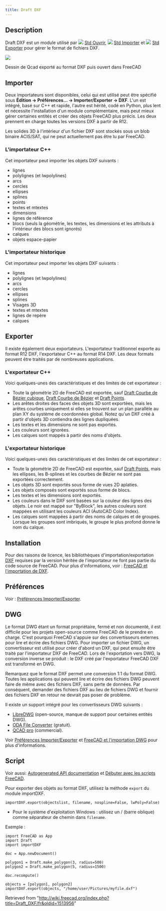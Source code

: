 ```yaml
---
title: Draft DXF
---
```

## Description

Draft DXF est un module utilisé par ![](/images/Std_Open.svg) [Std Ouvrir](/Std_Open/fr "Std Open/fr"), ![](/images/Std_Import.svg) [Std Importer](/Std_Import/fr "Std Import/fr") et ![](/images/Std_Export.svg) [Std Exporter](/Std_Export/fr "Std Export/fr") pour gérer le format de fichiers DXF.

![](/images/Screenshot_qcad.jpg)

Dessin de Qcad exporté au format DXF puis ouvert dans FreeCAD

## Importer

Deux importateurs sont disponibles, celui qui est utilisé peut être spécifié sous **Édition → Préférences... → Importer/Exporter → DXF**. L'un est intégré, basé sur C++ et rapide, l'autre est hérité, codé en Python, plus lent et nécessite l'installation d'un module complémentaire, mais peut mieux gérer certaines entités et créer des objets FreeCAD plus précis. Les deux prennent en charge toutes les versions DXF à partir de R12.

Les solides 3D à l'intérieur d'un fichier DXF sont stockés sous un blob binaire ACIS/SAT, qui ne peut actuellement pas être lu par FreeCAD.

### L'importateur C++

Cet importateur peut importer les objets DXF suivants :

* lignes
* polylignes (et lwpolylines)
* arcs
* cercles
* ellipses
* splines
* points
* textes et mtextes
* dimensions
* lignes de référence
* blocs (seuls la géométrie, les textes, les dimensions et les attributs à l'intérieur des blocs sont ignorés)
* calques
* objets espace-papier

### L'importateur historique

Cet importateur peut importer les objets DXF suivants :

* lignes
* polylignes (et lwpolylines)
* arcs
* cercles
* ellipses
* splines
* Visages 3D
* textes et mtextes
* lignes de repère
* calques

## Exporter

Il existe également deux exportateurs. L'exportateur traditionnel exporte au format R12 DXF, l'exportateur C++ au format R14 DXF. Les deux formats peuvent être traités par de nombreuses applications.

### L'exportateur C++

Voici quelques-unes des caractéristiques et des limites de cet exportateur :

* Toute la géométrie 2D de FreeCAD est exportée, sauf [Draft Courbe de Bézier cubique](/Draft_CubicBezCurve/fr "Draft CubicBezCurve/fr"), [Draft Courbe de Bézier](/Draft_BezCurve/fr "Draft BezCurve/fr") et [Draft Points](/Draft_Point/fr "Draft Point/fr").
* Les arêtes droites des faces des objets 3D sont exportées, mais les arêtes courbes uniquement si elles se trouvent sur un plan parallèle au plan XY du système de coordonnées global. Notez qu'un DXF créé à partir d'objets 3D contiendra des lignes dupliquées.
* Les textes et les dimensions ne sont pas exportés.
* Les couleurs sont ignorées.
* Les calques sont mappés à partir des noms d'objets.

### L'exportateur historique

Voici quelques-unes des caractéristiques et des limites de cet exportateur :

* Toute la géométrie 2D de FreeCAD est exportée, sauf [Draft Points](/Draft_Point/fr "Draft Point/fr"), mais les ellipses, les B-splines et les courbes de Bézier ne sont pas exportées correctement.
* Les objets 3D sont exportés sous forme de vues 2D aplaties.
* Les objets composés sont exportés sous forme de blocs.
* Les textes et les dimensions sont exportés.
* Les couleurs dans le DXF sont basées sur la couleur des lignes des objets. Le noir est mappé sur "ByBlock", les autres couleurs sont mappées en utilisant les couleurs ACI (AutoCAD Color Index).
* Les calques sont mappées à partir des noms de calques et de groupes. Lorsque les groupes sont imbriqués, le groupe le plus profond donne le nom du calque.

## Installation

Pour des raisons de licence, les bibliothèques d'importation/exportation [DXF](/DXF/fr "DXF/fr") requises par la version héritée de l'importateur ne font pas partie du code source de FreeCAD.
Pour plus d'informations, voir : [FreeCAD et l'importation de DXF](/FreeCAD_and_DXF_Import/fr "FreeCAD and DXF Import/fr").

## Préférences

Voir : [Préférences Importer/Exporter](/Import_Export_Preferences/fr "Import Export Preferences/fr").

## DWG

Le format DWG étant un format propriétaire, fermé et non documenté, il est difficile pour les projets open-source comme FreeCAD de le prendre en charge. C'est pourquoi FreeCAD s'appuie sur des convertisseurs externes pour lire et écrire des fichiers DWG. Pour importer un fichier DWG, un convertisseur est utilisé pour créer d'abord un DXF, qui peut ensuite être traité par l'importateur DXF de FreeCAD. Lors de l'exportation vers DWG, la conversion inverse se produit : le DXF créé par l'exportateur FreeCAD DXF est transformé en DWG.

Remarquez que le format DXF permet une conversion 1:1 du format DWG. Toutes les applications qui peuvent lire et écrire des fichiers DWG peuvent faire de même avec des fichiers DXF, sans perte de données. Par conséquent, demander des fichiers DXF au lieu de fichiers DWG et fournir des fichiers DXF en retour ne devrait pas poser de problème.

Il existe un support intégré pour les convertisseurs DWG suivants :

* [LibreDWG](https://www.gnu.org/software/libredwg) (open-source, manque de support pour certaines entités DWG).
* [ODA File Converter](https://www.opendesign.com/guestfiles/oda_file_converter) (gratuit).
* [QCAD pro](https://qcad.org/en/qcad-command-line-tools#dwg2dwg) (commercial).

Voir [Préférences Importer/Exporter](/Import_Export_Preferences/fr#DWG "Import Export Preferences/fr") et [FreeCAD et l'importation DWG](/FreeCAD_and_DWG_Import/fr "FreeCAD and DWG Import/fr") pour plus d'informations.

## Script

Voir aussi: [Autogenerated API documentation](https://freecad.github.io/SourceDoc/) et [Débuter avec les scripts FreeCAD](/FreeCAD_Scripting_Basics/fr "FreeCAD Scripting Basics/fr").

Pour exporter des objets au format DXF, utilisez la méthode `export` du module importDXF.

```
importDXF.export(objectslist, filename, nospline=False, lwPoly=False)

```

* Pour le système d'exploitation Windows : utilisez un / (barre oblique) comme séparateur de chemin dans `filename`.

Exemple :

```
import FreeCAD as App
import Draft
import importDXF

doc = App.newDocument()

polygon1 = Draft.make_polygon(3, radius=500)
polygon2 = Draft.make_polygon(5, radius=1500)

doc.recompute()

objects = [polygon1, polygon2]
importDXF.export(objects, "/home/user/Pictures/myfile.dxf")

```

Retrieved from "<http://wiki.freecad.org/index.php?title=Draft_DXF/fr&oldid=1513956>"